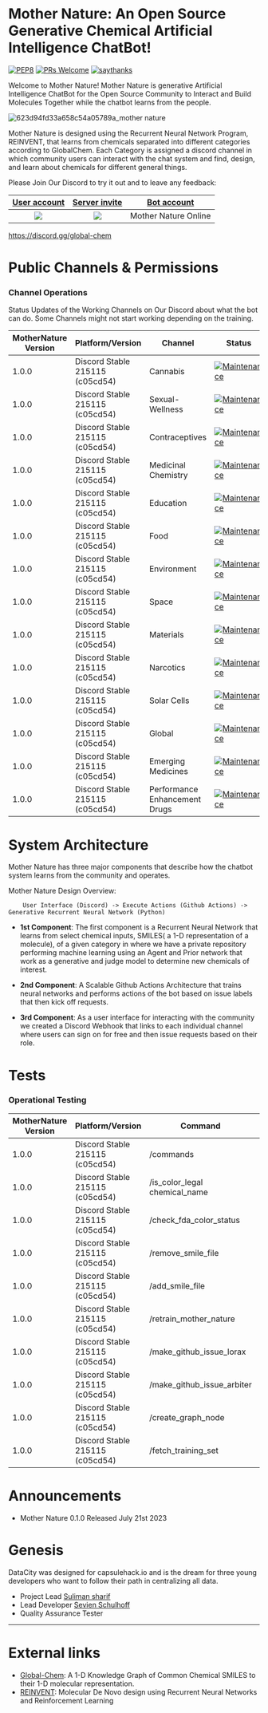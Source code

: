 Mother Nature: An Open Source Generative Chemical Artificial Intelligence ChatBot!
==================================================================================

[![PEP8](https://img.shields.io/badge/code%20style-pep8-orange.svg)](https://www.python.org/dev/peps/pep-0008/)
[![PRs Welcome](https://img.shields.io/badge/PRs-welcome-brightgreen.svg?style=flat-square)](http://makeapullrequest.com)
[![saythanks](https://img.shields.io/badge/Technical-Documentation-ff69b4.svg)](https://globalchem.gitbook.io/mother-nature/)

Welcome to Mother Nature! Mother Nature is generative Artificial Intelligence ChatBot for the Open Source Community to Interact and Build Molecules Together
while the chatbot learns from the people. 

![623d94fd33a658c54a05789a_mother nature ](https://github.com/Global-Chem/bots/assets/11812946/970dbb2a-b8b8-44d6-a58f-eb51bfcc84e5)


Mother Nature is designed using the Recurrent Neural Network Program, REINVENT, that learns from chemicals separated into different categories according to GlobalChem. 
Each Category is assigned a discord channel in which community users can interact with the chat system and find, design, and learn about chemicals for different general
things. 

Please Join Our Discord to try it out and to leave any feedback:

| [User account](#user-account) | [Server invite](#server-invite) | [Bot account](#bot-account) |
|:-:|:-:|:-:|
| ![](https://dcbadge.vercel.app/api/shield/562726584272814092) | [![](https://dcbadge.vercel.app/api/server/global-chem)](https://discord.gg/global-chem) | Mother Nature Online | 


https://discord.gg/global-chem
 
Public Channels & Permissions
=============================

### Channel Operations

Status Updates of the Working Channels on Our Discord about what the bot can do. Some Channels might not start working depending on the training. 


| MotherNature Version | Platform/Version                | Channel                                  | Status               | Date                | Test  User |
|----------------------|---------------------------------|------------------------------------------|----------------------| --------------------| -----------| 
| 1.0.0                | Discord Stable 215115 (c05cd54) | Cannabis                                 | [![Maintenance](https://img.shields.io/badge/Working%3F-yes-green.svg)]()                 | 08/04/2023          | Sulstice   | 
| 1.0.0                | Discord Stable 215115 (c05cd54) | Sexual-Wellness                          | [![Maintenance](https://img.shields.io/badge/Working%3F-no-red.svg)]()                 | 08/04/2023          | Sulstice   |  
| 1.0.0                | Discord Stable 215115 (c05cd54) | Contraceptives                           | [![Maintenance](https://img.shields.io/badge/Working%3F-yes-green.svg)]()                                | 08/04/2023          | Sulstice   | 
| 1.0.0                | Discord Stable 215115 (c05cd54) | Medicinal Chemistry                      | [![Maintenance](https://img.shields.io/badge/Working%3F-yes-green.svg)]()                                | 08/04/2023          | Sulstice   | 
| 1.0.0                | Discord Stable 215115 (c05cd54) | Education                                | [![Maintenance](https://img.shields.io/badge/Working%3F-yes-green.svg)]()                                | 08/04/2023          | Sulstice   | 
| 1.0.0                | Discord Stable 215115 (c05cd54) | Food                                     | [![Maintenance](https://img.shields.io/badge/Working%3F-yes-green.svg)]()                                | 08/04/2023          | Sulstice   | 
| 1.0.0                | Discord Stable 215115 (c05cd54) | Environment                              | [![Maintenance](https://img.shields.io/badge/Working%3F-yes-green.svg)]()                                | 08/04/2023          | Sulstice   | 
| 1.0.0                | Discord Stable 215115 (c05cd54) | Space                                    | [![Maintenance](https://img.shields.io/badge/Working%3F-no-red.svg)]()                                | 08/04/2023          | Sulstice   | 
| 1.0.0                | Discord Stable 215115 (c05cd54) | Materials                                | [![Maintenance](https://img.shields.io/badge/Working%3F-yes-green.svg)]()                                | 08/04/2023          | Sulstice   | 
| 1.0.0                | Discord Stable 215115 (c05cd54) | Narcotics                                | [![Maintenance](https://img.shields.io/badge/Working%3F-yes-green.svg)]()                                | 08/04/2023          | Sulstice   | 
| 1.0.0                | Discord Stable 215115 (c05cd54) | Solar Cells                              | [![Maintenance](https://img.shields.io/badge/Working%3F-yes-green.svg)]()                                | 08/04/2023          | Sulstice   | 
| 1.0.0                | Discord Stable 215115 (c05cd54) | Global                                   | [![Maintenance](https://img.shields.io/badge/Working%3F-yes-green.svg)]()                                | 08/04/2023          | Sulstice   | 
| 1.0.0                | Discord Stable 215115 (c05cd54) | Emerging Medicines                       | [![Maintenance](https://img.shields.io/badge/Working%3F-no-red.svg)]()                                | 08/04/2023          | Sulstice   | 
| 1.0.0                | Discord Stable 215115 (c05cd54) | Performance Enhancement Drugs            | [![Maintenance](https://img.shields.io/badge/Working%3F-yes-green.svg)]()                                | 08/04/2023          | Sulstice   | 


System Architecture
===================

Mother Nature has three major components that describe how the chatbot system learns from the community and operates.

Mother Nature Design Overview:

```
    User Interface (Discord) -> Execute Actions (Github Actions) ->  Generative Recurrent Neural Network (Python)
```


- **1st Component**: The first component is a Recurrent Neural Network that learns from select chemical inputs, SMILES( a 1-D representation of a molecule), of a given category in where we 
                     have a private repository performing machine learning using an Agent and Prior network that work as a generative and judge model to determine new chemicals of interest.
                     
- **2nd Component**: A Scalable Github Actions Architecture that trains neural networks and performs actions of the bot based on issue labels that then kick off requests. 

- **3rd Component**: As a user interface for interacting with the community we created a Discord Webhook that links to each individual channel where users can sign on for free and then 
                     issue requests based on their role. 

Tests
=====

### Operational Testing

| MotherNature Version | Platform/Version                | Command                                  | Expected Output      | Date                | Test  User |
|----------------------|---------------------------------|------------------------------------------|----------------------| --------------------| -----------| 
| 1.0.0                | Discord Stable 215115 (c05cd54) | /commands                                | PASS                 | 07/26/2023          | Sulstice   | 
| 1.0.0                | Discord Stable 215115 (c05cd54) | /is_color_legal chemical_name            | PASS                 | 07/26/2023          | Sulstice   |  
| 1.0.0                | Discord Stable 215115 (c05cd54) | /check_fda_color_status                  | PASS                 | 07/26/2023          | Sulstice   | 
| 1.0.0                | Discord Stable 215115 (c05cd54) | /remove_smile_file                       | FAIL                 | 07/26/2023          | Sulstice   | 
| 1.0.0                | Discord Stable 215115 (c05cd54) | /add_smile_file                          | FAIL                 | 07/26/2023          | Sulstice   | 
| 1.0.0                | Discord Stable 215115 (c05cd54) | /retrain_mother_nature                   | FAIL                 | 07/26/2023          | Sulstice   | 
| 1.0.0                | Discord Stable 215115 (c05cd54) | /make_github_issue_lorax                 | FAIL                 | 07/26/2023          | Sulstice   | 
| 1.0.0                | Discord Stable 215115 (c05cd54) | /make_github_issue_arbiter               | NONE                 | 07/26/2023          | Sulstice   | 
| 1.0.0                | Discord Stable 215115 (c05cd54) | /create_graph_node                       | PASS                 | 07/26/2023          | Sulstice   | 
| 1.0.0                | Discord Stable 215115 (c05cd54) | /fetch_training_set                      | FAIL                 | 07/26/2023          | Sulstice   | 

Announcements
=============

- Mother Nature 0.1.0 Released July 21st 2023

Genesis
=======

DataCity was designed for capsulehack.io and is the dream for three young developers who want to follow their path in centralizing all data. 

- Project Lead [Suliman sharif](http://sulstice.github.io/)
- Lead Developer [Sevien Schulhoff]()
- Quality Assurance Tester []()

* * * * *

External links
==============

- [Global-Chem](https://github.com/Global-Chem/global-chem): A 1-D Knowledge Graph of Common Chemical SMILES to their 1-D molecular representation.
- [REINVENT](https://github.com/MarcusOlivecrona/REINVENT): Molecular De Novo design using Recurrent Neural Networks and Reinforcement Learning


